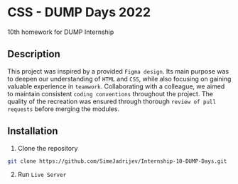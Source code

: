 # CSS - DUMP Days 2022

10th homework for DUMP Internship

## Description

This project was inspired by a provided ```Figma design```. Its main purpose was to deepen our understanding of ```HTML``` and ```CSS```, while also focusing on gaining valuable experience in ```teamwork```. Collaborating with a colleague, we aimed to maintain consistent ```coding conventions``` throughout the project. The quality of the recreation was ensured through thorough ```review of pull requests``` before merging the modules.

## Installation

1. Clone the repository
```bash
git clone https://github.com/SimeJadrijev/Internship-10-DUMP-Days.git
 ```
2. Run ```Live Server```
